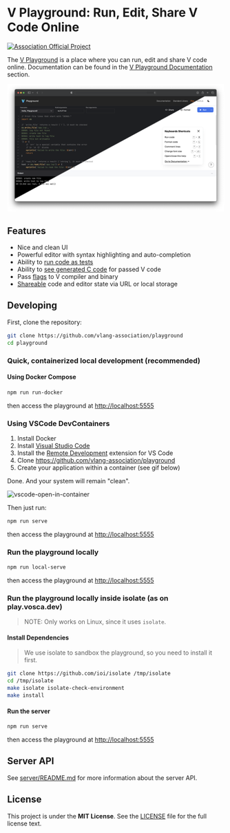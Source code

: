 # V Playground: Run, Edit, Share V Code Online

[![Association Official Project][AssociationOfficialBadge]][AssociationUrl]

The [V Playground](https://play.vosca.dev) is a place where you can run, edit and share V
code online.
Documentation can be found in the
[V Playground Documentation](https://docs.vosca.dev/tools/playground.html) section.

![](./docs/images/cover.png)

## Features

- Nice and clean UI
- Powerful editor with syntax highlighting and auto-completion
- Ability to [run code as tests](https://docs.vosca.dev/tools/playground.html#test)
- Ability
  to [see generated C code](https://docs.vosca.dev/tools/playground.html#show-generated-c-code)
  for passed V code
- Pass [flags](https://docs.vosca.dev/tools/playground.html#pass-arguments-to-compiler) to V
  compiler and binary
- [Shareable](https://docs.vosca.dev/tools/playground.html#share-code) code and editor state
  via URL or local storage

## Developing

First, clone the repository:

```bash
git clone https://github.com/vlang-association/playground
cd playground
```

### Quick, containerized local development (recommended)

#### Using Docker Compose

```bash
npm run run-docker
```

then access the playground at <http://localhost:5555>

### Using VSCode DevContainers

1. Install Docker
2. Install [Visual Studio Code](https://code.visualstudio.com/)
3. Install the
   [Remote Development](https://marketplace.visualstudio.com/items?itemName=ms-vscode-remote.vscode-remote-extensionpack)
   extension for VS Code
4. Clone <https://github.com/vlang-association/playground>
5. Create your application within a container (see gif below)

Done.
And your system will remain "clean".

![vscode-open-in-container](https://user-images.githubusercontent.com/17727170/197407889-88fe33b0-8e95-47fe-b2db-598fd307140e.gif)

Then just run:

```sh
npm run serve
```

then access the playground at <http://localhost:5555>

### Run the playground locally

```bash
npm run local-serve
```

then access the playground at <http://localhost:5555>

### Run the playground locally inside isolate (as on play.vosca.dev)

> NOTE: Only works on Linux, since it uses `isolate`.

#### Install Dependencies

> We use isolate to sandbox the playground, so you need to install it first.

```bash
git clone https://github.com/ioi/isolate /tmp/isolate
cd /tmp/isolate
make isolate isolate-check-environment
make install
```

#### Run the server

```bash
npm run serve
```

then access the playground at <http://localhost:5555>

## Server API

See [server/README.md](./server/README.md) for more information about the server API.

## License

This project is under the **MIT License**.
See the
[LICENSE](https://github.com/vlang-association/playground/blob/main/LICENSE)
file for the full license text.

[AssociationOfficialBadge]: https://vosca.dev/badge.svg

[AssociationUrl]: https://vosca.dev
